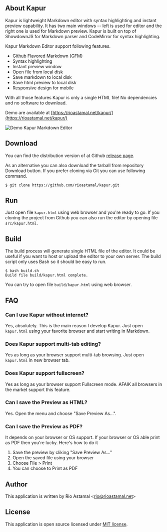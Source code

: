 ## About Kapur

Kapur is lightweight Markdown editor with syntax highlighting and instant preview capability. It has two main windows -- left is used for editor and the right one is used for Markdown preview. Kapur is built on top of ShowdownJS for Markdown parser and CodeMirror for syntax highlighting.

Kapur Markdown Editor support following features.

- Github Flavored Markdown (GFM)
- Syntax highlighting
- Instant preview window
- Open file from local disk
- Save markdown to local disk
- Save html preview to local disk
- Responsive design for mobile

With all those features Kapur is only a single HTML file! No dependencies and no software to download.

Demo are available at [https://rioastamal.net/kapur/](https://rioastamal.net/kapur/)

![Demo Kapur Markdown Editor](https://s3.amazonaws.com/rioastamal-assets/kapur/kapur-demo.gif)

## Download

You can find the distribution version of at Github [release page](https://github.com/rioastamal/kapur/releases).

As an alternative you can also download the tarball from repository Download button. If you prefer cloning via Git you can use following command.

```
$ git clone https://github.com/rioastamal/kapur.git
```

## Run

Just open file `kapur.html` using web browser and you're ready to go. If you cloning the project from Github you can also run the editor by opening file `src/kapur.html`.

## Build

The build process will generate single HTML file of the editor. It could be useful if you want to host or upload the editor to your own server. The build script only uses Bash so it should be easy to run.

```
$ bash build.sh
Build file build/kapur.html complete.
```

You can try to open file `build/kapur.html` using web browser.

## FAQ

### Can I use Kapur without internet?

Yes, absolutely. This is the main reason I develop Kapur. Just open `kapur.html` using your favorite browser and start writing in Markdown.

### Does Kapur support multi-tab editing?

Yes as long as your browser support multi-tab browsing. Just open `kapur.html` in new browser tab.

### Does Kapur support fullscreen?

Yes as long as your browser support Fullscreen mode. AFAIK all browsers in the market support this feature.

### Can I save the Preview as HTML?

Yes. Open the menu and choose "Save Preview As...".

### Can I save the Preview as PDF?

It depends on your browser or OS support. If your browser or OS able print as PDF then you're lucky. Here's how to do it

1. Save the preview by cliking "Save Preview As..." 
2. Open the saved file using your browser
3. Choose File > Print 
4. You can choose to Print as PDF

## Author

This application is written by Rio Astamal \<rio@rioastamal.net>

## License

This application is open source licensed under [MIT license](http://opensource.org/licenses/MIT).